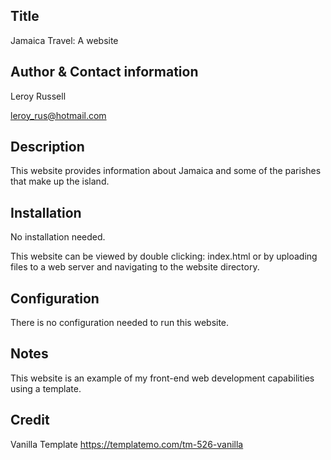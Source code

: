 Title
-----------
Jamaica Travel: A website

Author & Contact information
-----------
Leroy Russell 

leroy_rus@hotmail.com

Description
-----------
This website provides information about Jamaica and some of the parishes that make up the island.
 
Installation
------------
No installation needed.

This website can be viewed by double clicking: index.html 
or by uploading files to a web server and navigating to the website directory.

Configuration
-------------
There is no configuration needed to run this website.

Notes
-----
This website is an example of my front-end web development capabilities using a template. 

Credit
------
Vanilla Template
https://templatemo.com/tm-526-vanilla
